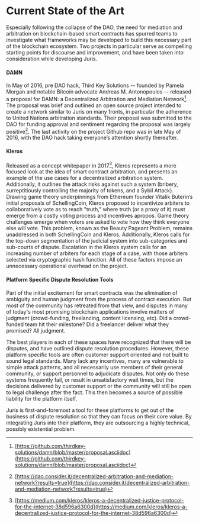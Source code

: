 # Current State of the Art

Especially following the collapse of the DAO, the need for mediation and arbitration on blockchain-based smart contracts has spurred teams to investigate what frameworks may be developed to build this necessary part of the blockchain ecosystem. Two projects in particular serve as compelling starting points for discourse and improvement, and have been taken into consideration while developing Juris.

#### DAMN

In May of 2016, pre DAO hack, Third Key Solutions -- founded by Pamela Morgan and notable Bitcoin advocate Andreas M. Antonopoulos -- released a proposal for DAMN: a Decentralized Arbitration and Mediation Network[^12]. The proposal was brief and outlined an open source project intended to create a network similar to Juris on many fronts, in particular the adherence to United Nations arbitration standards. Their proposal was submitted to the DAO for funding approval and sentiment regarding the proposal was largely positive[^13]. The last activity on the project Github repo was in late May of 2016, with the DAO hack taking everyone’s attention shortly thereafter.

#### Kleros

Released as a concept whitepaper in 2017[^14], Kleros represents a more focused look at the idea of smart contract arbitration, and presents an example of the use cases for a decentralized arbitration system. Additionally, it outlines the attack risks against such a system \(bribery, surreptitiously controlling the majority of tokens, and a Sybil Attack\). Drawing game theory underpinnings from Ethereum founder Vitalik Buterin’s initial proposals of SchellingCoin, Kleros proposed to incentivize arbiters to collaboratively vote as to reach "truth," where truth \(or a proxy of it\) must emerge from a costly voting process and incentives apropos. Game theory challenges emerge when voters are asked to vote how they think everyone else will vote. This problem, known as the Beauty Pageant Problem, remains unaddressed in both SchellingCoin and Kleros. Additionally, Kleros calls for the top-down segmentation of the judicial system into sub-categories and sub-courts of dispute. Escalation in the Kleros system calls for an increasing number of arbiters for each stage of a case, with those arbiters selected via cryptographic hash function. All of these factors impose an unnecessary operational overhead on the project.

#### Platform Specific Dispute Resolution Tools

Part of the initial excitement for smart contracts was the elimination of ambiguity and human judgment from the process of contract execution. But most of the community has retreated from that view, and disputes in many of today's most promising blockchain applications involve matters of judgment \(crowd-funding, freelancing, content licensing, etc\). Did a crowd-funded team hit their milestone? Did a freelancer deliver what they promised? All judgment. 

The best players in each of these spaces have recognized that there will be disputes, and have outlined dispute resolution procedures. However, these platform specific tools are often customer support oriented and not built to sound legal standards. Many lack any incentives, many are vulnerable to simple attack patterns, and all necessarily use members of their general community, or support personnel to adjudicate disputes. Not only do these systems frequently fail, or result in unsatisfactory wait times, but the decisions delivered by customer support or the community will still be open to legal challenge after the fact. This then becomes a source of possible liability for the platform itself.

Juris is first-and-foremost a tool for these platforms to get out of the business of dispute resolution so that they can focus on their core value. By integrating Juris into their platform, they are outsourcing a highly technical, possibly existential problem.

[^12]: [https://github.com/thirdkey-solutions/damn/blob/master/proposal.asciidoc](https://github.com/thirdkey-solutions/damn/blob/master/proposal.asciidoc)
[^13]: [https://dao.consider.it/decentralized-arbitration-and-mediation-network?results=true](https://dao.consider.it/decentralized-arbitration-and-mediation-network?results=true)
[^14]: [https://medium.com/kleros/kleros-a-decentralized-justice-protocol-for-the-internet-38d596a6300d](https://medium.com/kleros/kleros-a-decentralized-justice-protocol-for-the-internet-38d596a6300d)
